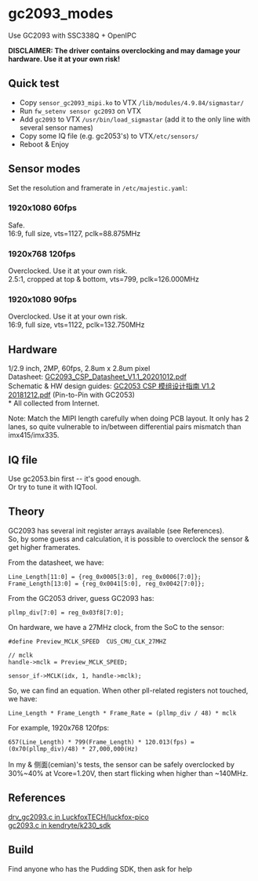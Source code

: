 # gc2093_modes
Use GC2093 with SSC338Q + OpenIPC

**DISCLAIMER: The driver contains overclocking and may damage your hardware. Use it at your own risk!**  

## Quick test 
 - Copy ```sensor_gc2093_mipi.ko``` to VTX ```/lib/modules/4.9.84/sigmastar/```
 - Run ```fw_setenv sensor gc2093``` on VTX
 - Add ```gc2093``` to VTX ```/usr/bin/load_sigmastar``` (add it to the only line with several sensor names) 
 - Copy some IQ file (e.g. gc2053's) to VTX```/etc/sensors/```
 - Reboot & Enjoy

## Sensor modes 
Set the resolution and framerate in ```/etc/majestic.yaml```:
### 1920x1080 60fps 
Safe.  
16:9, full size, vts=1127, pclk=88.875MHz  
### 1920x768 120fps 
Overclocked. Use it at your own risk.   
2.5:1, cropped at top & bottom, vts=799, pclk=126.000MHz  
### 1920x1080 90fps 
Overclocked. Use it at your own risk.  
16:9, full size, vts=1122, pclk=132.750MHz  

## Hardware 
1/2.9 inch, 2MP, 60fps, 2.8um x 2.8um pixel  
Datasheet: [GC2093_CSP_Datasheet_V1.1_20201012.pdf](https://github.com/libc0607/gc2093_modes/blob/main/hardware/GC2093_CSP_Datasheet_V1.1_20201012.pdf)  
Schematic & HW design guides: [GC2053 CSP 模组设计指南 V1.2 20181212.pdf](https://github.com/libc0607/gc2093_modes/blob/main/hardware/GC2053%20CSP%20%E6%A8%A1%E7%BB%84%E8%AE%BE%E8%AE%A1%E6%8C%87%E5%8D%97%20V1.2%2020181212.pdf) (Pin-to-Pin with GC2053)  
\* All collected from Internet.  

Note: Match the MIPI length carefully when doing PCB layout. It only has 2 lanes, so quite vulnerable to in/between differential pairs mismatch than imx415/imx335.   

## IQ file
Use gc2053.bin first -- it's good enough.  
Or try to tune it with IQTool.  

## Theory
GC2093 has several init register arrays available (see References).   
So, by some guess and calculation, it is possible to overclock the sensor & get higher framerates.

From the datasheet, we have: 
```
Line_Length[11:0] = {reg_0x0005[3:0], reg_0x0006[7:0]};
Frame_Length[13:0] = {reg_0x0041[5:0], reg_0x0042[7:0]};
```
From the GC2053 driver, guess GC2093 has: 
```
pllmp_div[7:0] = reg_0x03f8[7:0];
```
On hardware, we have a 27MHz clock, from the SoC to the sensor:  
```
#define Preview_MCLK_SPEED  CUS_CMU_CLK_27MHZ

// mclk
handle->mclk = Preview_MCLK_SPEED;

sensor_if->MCLK(idx, 1, handle->mclk);
```
So, we can find an equation. When other pll-related registers not touched, we have:  
```
Line_Length * Frame_Length * Frame_Rate = (pllmp_div / 48) * mclk
```
For example, 1920x768 120fps:
```
657(Line_Length) * 799(Frame_Length) * 120.013(fps) = (0x70(pllmp_div)/48) * 27,000,000(Hz)
```
In my & 侧面(cemian)'s tests, the sensor can be safely overclocked by 30%~40% at Vcore=1.20V, then start flicking when higher than ~140MHz.    

## References 
[drv_gc2093.c in LuckfoxTECH/luckfox-pico](https://github.com/LuckfoxTECH/luckfox-pico/blob/main/sysdrv/source/mcu/rt-thread/bsp/rockchip/common/drivers/camera/drv_gc2093.c)  
[gc2093.c in kendryte/k230_sdk](https://github.com/kendryte/k230_sdk/blob/main/src/big/mpp/kernel/sensor/src/gc2093.c)  

## Build 
Find anyone who has the Pudding SDK, then ask for help 
